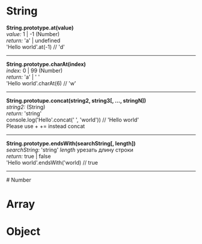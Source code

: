 # String
<strong>String.prototype.at(value)</strong>
<br/>
<i>value:</i> 1 | -1  (Number)
<br/>
<i>return:</i> 'a' | undefined
<br/>
'Hello world'.at(-1)  // 'd'
<hr/>
<strong>String.prototype.charAt(index)</strong>
<br/>
<i>index:</i> 0 | 99 (Number)
<br/>
<i>return:</i> 'a' | ' '
<br/>
'Hello world'.charAt(6)  // 'w'
<hr/>
<strong>String.prototupe.concat(string2, string3[, ..., stringN])</strong>
<br/>
<i>string2:</i>  (String)
<br/>
<i>return:</i> 'string'
<br/>
console.log('Hello'.concat(' ', 'world'))  // 'Hello world'
<br/>
Please use +  += instead concat
<hr/>
<strong>String.prototype.endsWith(searchString[, length])</strong>
<br/>
<i>searchString:</i> 'string'
<i> length</i> урезать длину строки
<br/>
<i>return:</i> true | false
<br/>
'Hello world'.endsWith('world)  // true
<hr/>
# Number

# Array

# Object


